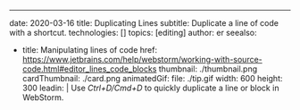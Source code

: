 ---
date: 2020-03-16 title: Duplicating Lines subtitle: Duplicate a line of code with a shortcut. technologies: [] topics: [editing] author: er seealso:
- title: Manipulating lines of code href: https://www.jetbrains.com/help/webstorm/working-with-source-code.html#editor_lines_code_blocks thumbnail: ./thumbnail.png cardThumbnail: ./card.png animatedGif: file: ./tip.gif width: 600 height: 300 leadin: | Use *Ctrl+D/Cmd+D* to quickly duplicate a line or block in WebStorm.
